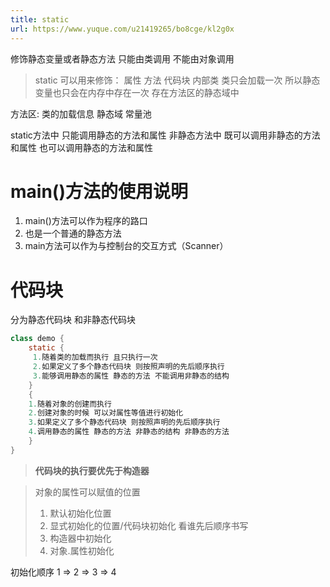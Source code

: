 ```yaml
---
title: static
url: https://www.yuque.com/u21419265/bo8cge/kl2g0x
---
```


修饰静态变量或者静态方法 只能由类调用 不能由对象调用

> static 可以用来修饰： 属性 方法 代码块 内部类
> 类只会加载一次 所以静态变量也只会在内存中存在一次 存在方法区的静态域中

方法区: 类的加载信息 静态域 常量池

static方法中 只能调用静态的方法和属性
非静态方法中 既可以调用非静态的方法和属性 也可以调用静态的方法和属性



# main()方法的使用说明

1. main()方法可以作为程序的路口
2. 也是一个普通的静态方法
3. main方法可以作为与控制台的交互方式（Scanner）



# 代码块

分为静态代码块 和非静态代码块

```java
class demo {
	static {
     1.随着类的加载而执行 且只执行一次
     2.如果定义了多个静态代码块 则按照声明的先后顺序执行
     3.能够调用静态的属性 静态的方法 不能调用非静态的结构
    }
    {
    1.随着对象的创建而执行
    2.创建对象的时候 可以对属性等值进行初始化
    3.如果定义了多个静态代码块 则按照声明的先后顺序执行
    4.调用静态的属性 静态的方法 非静态的结构 非静态的方法
    }
}
```

> **代码块的执行要优先于构造器**

> 对象的属性可以赋值的位置
>
> 1. 默认初始化位置
> 2. 显式初始化的位置/代码块初始化 看谁先后顺序书写
> 3. 构造器中初始化
> 4. 对象.属性初始化

初始化顺序 1 => 2 => 3 => 4
